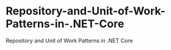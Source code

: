 # Repository-and-Unit-of-Work-Patterns-in-.NET-Core
Repository and Unit of Work Patterns in .NET Core
